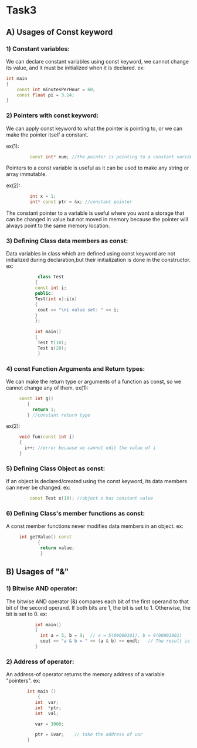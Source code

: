 # Task3

## A) Usages of Const keyword
### 1) Constant variables:

We can declare constant variables using const keyword, we cannot change its value, and it must be initialized when it is declared.
ex:
       
~~~cpp  
int main
{
    const int minutesPerHour = 60;
    const float pi = 3.14;  
}

~~~


### 2) Pointers with const keyword:
We can apply const keyword to what the pointer is pointing to, or we can make the pointer itself a constant.
     
ex(1):
       
~~~cpp
         const int* num; //the pointer is pointing to a constant variable.
~~~

Pointers to a const variable is useful as it can be used to make any string or array immutable.
     
ex(2): 
       
~~~cpp
         int x = 1;
         int* const ptr = &x; //constant pointer
~~~

The constant pointer to a variable is useful where you want a storage that can be changed in value but not moved in memory because the pointer will always point to the same memory location.

### 3) Defining Class data members as const:
Data variables in class which are defined using const keyword are not initialized during declaration,but their initialization is done in the constructor.
ex: 
       
~~~cpp
            class Test 
           {
           const int i;
           public:
           Test(int x):i(x)
           {
            cout << "\ni value set: " << i;
           }
           };
           
           int main()
           {
            Test t(10);
            Test s(20);
            }
~~~
  

### 4) const Function Arguments and Return types:
We can make the return type or arguments of a function as const, so we cannot change any of them.
ex(1):
       
~~~cpp 
     const int g()
        {
          return 1;
        } //constant return type
~~~

ex(2):
        
~~~cpp
     void fun(const int i)
     {
       i++; //error because we cannot edit the value of i
     }
~~~

### 5) Defining Class Object as const:
If an object is declared/created using the const keyword, its data members can never be changed.
ex: 
        
~~~cpp
         const Test x(10); //object x has constant value
~~~

### 6) Defining Class's member functions as const:
A const member functions never modifies data members in an object.
ex: 
        
~~~cpp
     int getValue() const 
            {
             return value; 
             }
~~~

## B) Usages of "&"

### 1) Bitwise AND operator:
The bitwise AND operator (&) compares each bit of the first operand to that bit of the second operand. If both bits are 1, the bit is set to 1. Otherwise, the bit is set to 0. 
ex:
        
 ~~~cpp
            int main() 
            {
              int a = 5, b = 9;  // a = 5(00000101), b = 9(00001001)
              cout << "a & b = " << (a & b) << endl;   // The result is 00000001
            }
~~~

### 2) Address of operator:
An address-of operator returns the memory address of a variable "pointers".
ex: 
         
~~~cpp 
        int main () 
            {
           int  var;
           int  *ptr;
           int  val;

           var = 3000;

           ptr = &var;    // take the address of var
        }
~~~
